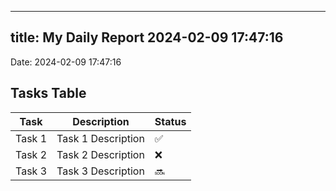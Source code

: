 
---
title: My Daily Report 2024-02-09 17:47:16
---

Date: 2024-02-09 17:47:16

## Tasks Table

| Task | Description | Status |
|------|-------------|--------|
| Task 1 | Task 1 Description | ✅ |
| Task 2 | Task 2 Description | ❌ |
| Task 3 | Task 3 Description | 🔜 |

